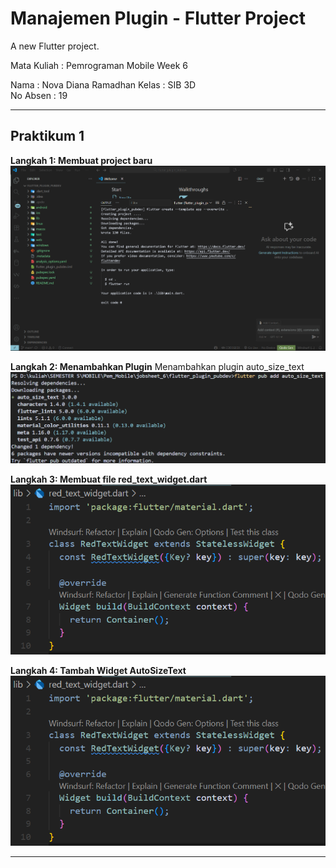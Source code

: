 # Manajemen Plugin - Flutter Project

A new Flutter project.

Mata Kuliah : Pemrograman Mobile Week 6

Nama       : Nova Diana Ramadhan
Kelas      : SIB 3D  
No Absen   : 19

---

## Praktikum 1
**Langkah 1: Membuat project baru**
![Screenshot](images/langkah01.png)

**Langkah 2: Menambahkan Plugin**
Menambahkan plugin auto_size_text
![Screenshot](images/langkah02.png)

**Langkah 3: Membuat file red_text_widget.dart**
![Screenshot](images/langkah03.png)

**Langkah 4: Tambah Widget AutoSizeText**
![Screenshot](images/langkah03.png)



---